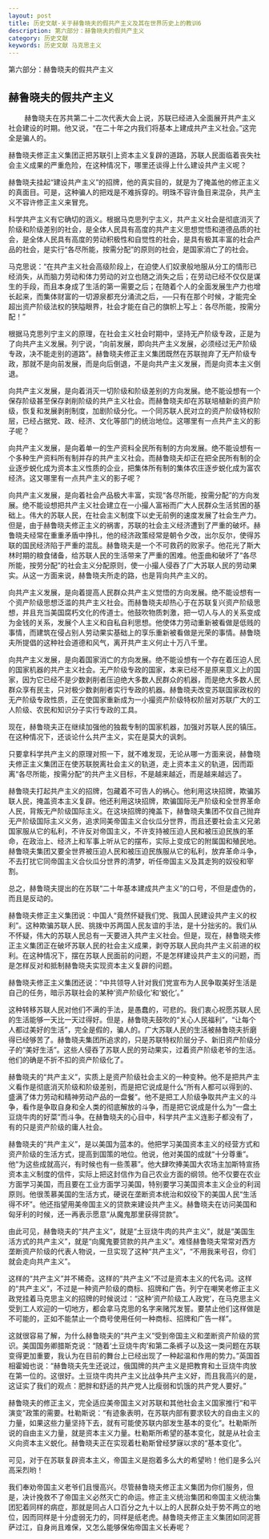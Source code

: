 ```yaml
---
layout: post
title: 历史文献-关于赫鲁晓夫的假共产主义及其在世界历史上的教训6
description: 第六部分：赫鲁晓夫的假共产主义
category: 历史文献
keywords: 历史文献 马克思主义
---
```


第六部分：赫鲁晓夫的假共产主义

## 赫鲁晓夫的假共产主义 ##
　　
赫鲁晓夫在苏共第二十二次代表大会上说，苏联已经进入全面展开共产主义社会建设的时期。他又说，“在二十年之内我们将基本上建成共产主义社会。”这完全是骗人的。

赫鲁晓夫修正主义集团正把苏联引上资本主义复辟的道路，苏联人民面临着丧失社会主义成果的严重危险，在这种情况下，哪里还谈得上什么建设共产主义呢？

赫鲁晓夫挂起“建设共产主义”的招牌，他的真实目的，就是为了掩盖他的修正主义的真面目。可是，这种骗人的把戏是不难拆穿的。明珠不容许鱼目来混杂，共产主义不容许修正主义来冒充。

科学共产主义有它确切的涵义。根据马克思列宁主义，共产主义社会是彻底消灭了阶级和阶级差别的社会，是全体人民具有高度的共产主义思想觉悟和道德品质的社会，是全体人民具有高度的劳动积极性和自觉性的社会，是具有极其丰富的社会产品的社会，是实行“各尽所能，按需分配”的原则的社会，是国家消亡了的社会。

马克思说：“在共产主义社会高级阶段上，在迫使人们奴隶般地服从分工的情形已经消失，从而脑力劳动和体力劳动的对立也随之消失之后；在劳动已经不仅仅是谋生的手段，而且本身成了生活的第一需要之后；在随着个人的全面发展生产力也增长起来，而集体财富的一切源泉都充分涌流之后，──只有在那个时候，才能完全超出资产阶级法权的狭隘眼界，社会才能在自己的旗帜上写上：各尽所能，按需分配！”

根据马克思列宁主义的原理，在社会主义社会时期中，坚持无产阶级专政，正是为了向共产主义发展。列宁说，“向前发展，即向共产主义发展，必须经过无产阶级专政，决不能走别的道路”。赫鲁晓夫修正主义集团既然在苏联抛弃了无产阶级专政，那就不是向前发展，而是向后倒退，不是向共产主义发展，而是向资本主义倒退。

向共产主义发展，是向着消灭一切阶级和阶级差别的方向发展。绝不能设想有一个保存阶级甚至保存剥削阶级的共产主义社会。而赫鲁晓夫却在苏联培植新的资产阶级，恢复和发展剥削制度，加剧阶级分化。一个同苏联人民对立的资产阶级特权阶层，已经占据党、政、经济、文化等部门的统治地位。这哪里有一点共产主义的影子呢？

向共产主义发展，是向着单一的生产资料全民所有制的方向发展。绝不能设想有一个多种生产资料所有制并存的共产主义社会。而赫鲁晓夫却正在把全民所有制的企业逐步蜕化成为资本主义性质的企业，把集体所有制的集体农庄逐步蜕化成为富农经济。这又哪里有一点共产主义的影子呢？

向共产主义发展，是向着社会产品极大丰富，实现“各尽所能，按需分配”的方向发展。绝不能设想把共产主义社会建立在一小撮人富裕而广大人民群众生活贫困的基础上。伟大的苏联人民，在社会主义制度下以史无前例的速度发展了社会生产力。但是，由于赫鲁晓夫修正主义的祸害，苏联的社会主义经济遭到了严重的破坏。赫鲁晓夫经常在重重矛盾中挣扎，他的经济政策经常是朝令夕改，出尔反尔，使得苏联的国民经济陷于严重的混乱。赫鲁晓夫是一个不可救药的败家子。他花光了斯大林时期的粮食储备，给苏联人民的生活带来了严重的困难。他歪曲和破坏了“各尽所能，按劳分配”的社会主义分配原则，使一小撮人侵吞了广大苏联人民的劳动果实。从这一方面来说，赫鲁晓夫所走的路，也是背向共产主义的。

向共产主义发展，是向着提高人民群众共产主义觉悟的方向发展。绝不能设想有一个资产阶级思想泛滥的共产主义社会。而赫鲁晓夫却热心于在苏联复兴资产阶级思想，并且充当美国腐朽文化的传道士。他鼓吹物质刺激，把一切人与人的关系变成为金钱的关系，发展个人主义和自私自利思想。他使体力劳动重新被看做是低贱的事情，而建筑在侵占别人劳动果实基础上的享乐重新被看做是光荣的事情。赫鲁晓夫所提倡的这种社会道德和风气，离开共产主义何止十万八千里。

向共产主义发展，是向着国家消亡的方向发展。绝不能设想有一个存在着压迫人民的国家机器的共产主义社会。无产阶级专政的国家，本来已经不是原来意义上的国家，因为它已经不是少数剥削者压迫绝大多数人民群众的机器，而是绝大多数人民群众享有民主，只对极少数剥削者实行专政的机器。赫鲁晓夫改变苏联国家政权的无产阶级专政性质，正在使国家重新成为一小撮资产阶级特权阶层对苏联广大的工人阶级、农民和知识分子实行专政的工具。

现在，赫鲁晓夫正在继续加强他的独裁专制的国家机器，加强对苏联人民的镇压。在这种情况下，还谈论什么共产主义，实在是莫大的讽刺。

只要拿科学共产主义的原理对照一下，就不难发现，无论从哪一方面来说，赫鲁晓夫修正主义集团正在使苏联脱离社会主义的轨道，走上资本主义的轨道，因而距离“各尽所能，按需分配”的共产主义目标，不是越来越近，而是越来越远了。

赫鲁晓夫打起共产主义的招牌，包藏着不可告人的祸心。他利用这块招牌，欺骗苏联人民，掩盖资本主义复辟。他还利用这块招牌，欺骗国际无产阶级和全世界革命人民，背叛无产阶级国际主义。在这块招牌的掩盖下，赫鲁晓夫集团不仅自己抛弃无产阶级国际主义义务，追求同美帝国主义合伙瓜分世界，而且还要社会主义兄弟国家服从它的私利，不许反对帝国主义，不许支持被压迫人民和被压迫民族的革命，在政治上、经济上和军事上听从它的摆布，实际上变成它的附属国和殖民地。赫鲁晓夫集团又要全世界被压迫人民和被压迫民族服从它的私利，放弃革命斗争，不去打扰它同帝国主义合伙瓜分世界的清梦，听任帝国主义及其走狗的奴役和宰割。

总之，赫鲁晓夫提出的在苏联“二十年基本建成共产主义”的口号，不但是虚伪的，而且是反动的。

赫鲁晓夫修正主义集团说：中国人“竟然怀疑我们党、我国人民建设共产主义的权利”。这种欺骗苏联人民、挑拨中苏两国人民友谊的手法，是十分拙劣的。我们从不怀疑，伟大的苏联人民总有一天要进入共产主义社会。但是，现在，赫鲁晓夫修正主义集团正在破坏苏联人民的社会主义成果，剥夺苏联人民向共产主义前进的权利。在这种情况下，摆在苏联人民面前的问题，不是怎样建设共产主义的问题，而是怎样反对和抵制赫鲁晓夫实现资本主义复辟的问题。

赫鲁晓夫修正主义集团还说：“中共领导人针对我们党宣布为人民争取美好生活是自己的任务，暗示苏联社会的某种‘资产阶级化’和‘蜕化’。”

这种转移苏联人民对他们不满的手法，是愚蠢的，可悲的。我们衷心祝愿苏联人民的生活能够一天比一天过得好。但是，赫鲁晓夫鼓吹的“关心人民福利”，“让每个人都过美好的生活”，完全是假的，骗人的。广大苏联人民的生活被赫鲁晓夫折磨得已经够苦了。赫鲁晓夫集团所追求的，只是苏联特权阶层分子、新旧资产阶级分子的“美好生活”。这些人侵吞了苏联人民的劳动果实，过着资产阶级老爷的生活。他们的确是不折不扣的资产阶级化了。

赫鲁晓夫的“共产主义”，实质上是资产阶级社会主义的一种变种。他不是把共产主义看作是彻底消灭阶级和阶级差别，而是把它说成是什么“所有人都可以得到的、盛满了体力劳动和精神劳动产品的一盘餐”。他不是把工人阶级争取共产主义的斗争，看作是争取自身和全人类的彻底解放的斗争，而是把它说成是什么为“一盘土豆烧牛肉的好菜”而斗争。在赫鲁晓夫的心目中，科学共产主义连影子都没有了，有的只是资产阶级的庸人社会。

赫鲁晓夫的“共产主义”，是以美国为蓝本的。他把学习美国资本主义的经营方式和资产阶级的生活方式，提高到国策的地位。他说，他对美国的成就“十分尊重”。他“为这些成就高兴，有时候也有一些羡慕”。他大肆吹捧美国大农场主加斯特宣扬资本主义制度的信件，实际上把这封信作为自己农业方面的纲领。他不仅要在农业方面学习美国，而且要在工业方面学习美国，特别要学习美国资本主义企业的利润原则。他很羡慕美国的生活方式，硬说在垄断资本统治和奴役下的美国人民“生活得不坏”。他还指望用美帝国主义的贷款来建设共产主义。赫鲁晓夫在访问美国和匈牙利的时候，还一再表示愿意“从魔鬼那里获得贷款”。

由此可见，赫鲁晓夫的“共产主义”，就是“土豆烧牛肉的共产主义”，就是“美国生活方式的共产主义”，就是“向魔鬼要贷款的共产主义”。难怪赫鲁晓夫常常对西方垄断资产阶级的代表人物说，一旦实现了这种“共产主义”，“不用我来号召，你们就会走向共产主义”。

这样的“共产主义”并不稀奇。这样的“共产主义”不过是资本主义的代名词。这样的“共产主义”，不过是一种资产阶级的商标、招牌和广告。列宁在嘲笑老修正主义政党挂着马克思主义的招牌的时候说过：“这种‘资产阶级工人政党’，在马克思主义受到工人欢迎的一切地方，都会拿马克思的名字来赌咒发誓。要禁止他们这样做是不可能的，正如不能禁止一个商号使用任何一种商标、招牌和广告一样”。

这就很容易了解，为什么赫鲁晓夫的“共产主义”受到帝国主义和垄断资产阶级的赏识。美国国务卿腊斯克说：“随着‘土豆烧牛肉’和第二条裤子以及这一类问题在苏联变得更加重要，我认为在目前的舞台上已经出现了一种起温和作用的势力。”英国首相霍姆也说：“赫鲁晓夫先生还说过，俄国牌的共产主义是把教育和土豆烧牛肉放在第一位的。这很好。土豆烧牛肉共产主义比战争共产主义好，而且我高兴的是，这证实了我们的观点：肥胖和舒适的共产党人比瘦弱和饥饿的共产党人要好。”

赫鲁晓夫的修正主义，完全适应美帝国主义对苏联和其他社会主义国家推行“和平演变”政策的需要。杜勒斯说：“有迹象表明，在苏联内部有要求较大的自由主义的力量，如果这些力量坚持下去，就有可能使苏联内部发生基本的变化”。杜勒斯所说的自由主义力量，就是资本主义力量。杜勒斯所希望的基本变化，就是从社会主义向资本主义蜕化。赫鲁晓夫正在实现着杜勒斯曾经梦寐以求的“基本变化”。

可见，对于在苏联复辟资本主义，帝国主义是抱着多么大的希望哟！他们是多么兴高采烈哟！

我们奉劝帝国主义老爷们且慢高兴。尽管赫鲁晓夫修正主义集团为你们服务，但是，决计挽救不了帝国主义必然灭亡的命运。修正主义统治集团和帝国主义统治集团犯着同样的病症，那就是同占人口百分之九十以上的人民群众处于势不两立的地位，因而同样是十分虚弱无力的，同样是纸老虎。赫鲁晓夫修正主义集团如同泥菩萨过江，自身尚且难保，又怎么能够保佑帝国主义长寿呢？